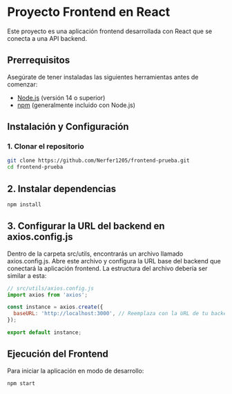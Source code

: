# Proyecto Frontend en React

Este proyecto es una aplicación frontend desarrollada con React que se conecta a una API backend.

## Prerrequisitos

Asegúrate de tener instaladas las siguientes herramientas antes de comenzar:

- [Node.js](https://nodejs.org/) (versión 14 o superior)
- [npm](https://www.npmjs.com/) (generalmente incluido con Node.js)

## Instalación y Configuración

### 1. Clonar el repositorio

```bash
git clone https://github.com/Nerfer1205/frontend-prueba.git
cd frontend-prueba
```
## 2. Instalar dependencias
```bash
npm install
```
## 3. Configurar la URL del backend en axios.config.js
Dentro de la carpeta src/utils, encontrarás un archivo llamado axios.config.js. Abre este archivo y configura la URL base del backend que conectará la aplicación frontend. La estructura del archivo debería ser similar a esta:

```javascript
// src/utils/axios.config.js
import axios from 'axios';

const instance = axios.create({
  baseURL: 'http://localhost:3000', // Reemplaza con la URL de tu backend
});

export default instance;

```
## Ejecución del Frontend
Para iniciar la aplicación en modo de desarrollo:
```bash
npm start

```
